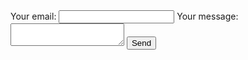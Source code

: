 <!-- modify this form HTML and place wherever you want your form -->
<form
  action="https://formspree.io/f/mnqeajno"
  method="POST"
>
  <label>
    Your email:
    <input type="email" name="email">
  </label>
  <label>
    Your message:
    <textarea name="message"></textarea>
  </label>
  <!-- your other form fields go here -->
  <button type="submit">Send</button>
  
</form>
